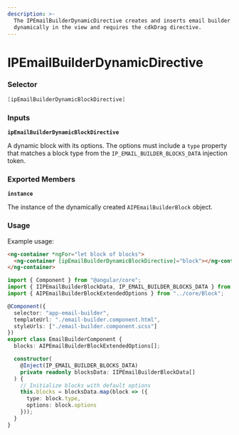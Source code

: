```yaml
---
description: >-
  The IPEmailBuilderDynamicDirective creates and inserts email builder blocks
  dynamically in the view and requires the cdkDrag directive.
---
```


# IPEmailBuilderDynamicDirective

### Selector

```csharp
[ipEmailBuilderDynamicBlockDirective]
```

### Inputs

**`ipEmailBuilderDynamicBlockDirective`**

A dynamic block with its options. The options must include a `type` property that matches a block type from the `IP_EMAIL_BUILDER_BLOCKS_DATA` injection token.

### Exported Members

**`instance`**

The instance of the dynamically created `AIPEmailBuilderBlock` object.

### Usage

Example usage:

```html
<ng-container *ngFor="let block of blocks">
  <ng-container [ipEmailBuilderDynamicBlockDirective]="block"></ng-container>
</ng-container>
```

```typescript
import { Component } from "@angular/core";
import { IIPEmailBuilderBlockData, IP_EMAIL_BUILDER_BLOCKS_DATA } from "@wlocalhost/ngx-email-builder";
import { AIPEmailBuilderBlockExtendedOptions } from "../core/Block";

@Component({
  selector: "app-email-builder",
  templateUrl: "./email-builder.component.html",
  styleUrls: ["./email-builder.component.scss"]
})
export class EmailBuilderComponent {
  blocks: AIPEmailBuilderBlockExtendedOptions[];

  constructor(
    @Inject(IP_EMAIL_BUILDER_BLOCKS_DATA)
    private readonly blocksData: IIPEmailBuilderBlockData[]
  ) {
    // Initialize blocks with default options
    this.blocks = blocksData.map(block => ({
      type: block.type,
      options: block.options
    }));
  }
}
```
